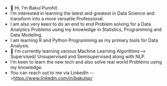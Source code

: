- 👋 Hi, I’m Bakul Purohit. 
- I’m interested in learning the latest and greatest in Data Science and transform into a more versatile Professional.
- I am also very keen to do an end to end Problem solving for a Data Analytics Problems using my knowledge in Statistics, Programming and Data Modeling.
- I am learning R and Python Programming as my primary tools for Data Analysis. 
- 🌱 I’m currently learning various Machine Learning Algorithms--> Supervised/ Unsupervised and Semisupervised along with NLP.
- I’m keen to learn the new tech and also solve real world Problems using my knowledge.
- You can reach out to me via LinkedIn -->https://www.linkedin.com/in/bakulsp/

<!---
bakulsp/bakulsp is a ✨ special ✨ repository because its `README.md` (this file) appears on your GitHub profile.
You can click the Preview link to take a look at your changes.
--->

